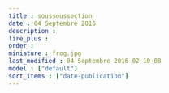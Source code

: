 ```yaml
---
title : soussoussection
date : 04 Septembre 2016
description : 
lire_plus : 
order : 
miniature : frog.jpg
last_modified : 04 Septembre 2016 02-10-08
model : ["default"]
sort_items : ["date-publication"]
---
```

